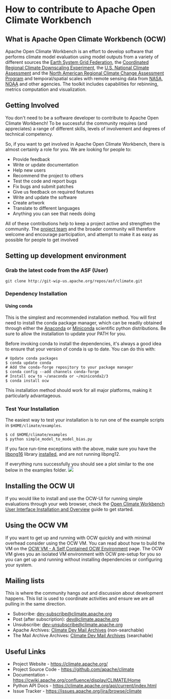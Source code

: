 # How to contribute to Apache Open Climate Workbench

## What is Apache Open Climate Workbench (OCW)

Apache Open Climate Workbench is an effort to develop software that performs climate model evaluation using model outputs from a variety of different sources the [Earth System Grid Federation](http://esgf.llnl.gov/), the [Coordinated Regional Climate Downscaling Experiment](http://www.cordex.org/), the [U.S. National Climate Assessment](http://nca2014.globalchange.gov/) and the [North American Regional Climate Change Assessment Program](http://www.narccap.ucar.edu/) and temporal/spatial scales with remote sensing data from [NASA](http://www.nasa.gov/), [NOAA](http://www.noaa.gov/) and other agencies. The toolkit includes capabilities for rebinning, metrics computation and visualization.

## Getting Involved
You don't need to be a software developer to contribute to Apache Open Climate Workbench! To be successful the community requires (and appreciates) a range of different skills, levels of involvement and degrees of technical competency.

So, if you want to get involved in Apache Open Climate Workbench, there is almost certainly a role for you. We are looking for people to:

* Provide feedback
* Write or update documentation
* Help new users
* Recommend the project to others
* Test the code and report bugs
* Fix bugs and submit patches
* Give us feedback on required features
* Write and update the software
* Create artwork
* Translate to different languages
* Anything you can see that needs doing

All of these contributions help to keep a project active and strengthen the community. The [project team](https://climate.apache.org/community/people.html) and the broader community will therefore welcome and encourage participation, and attempt to make it as easy as possible for people to get involved

## Setting up development environment

### Grab the latest code from the ASF (User)
```
git clone http://git-wip-us.apache.org/repos/asf/climate.git
```
### Dependency Installation
#### Using conda
This is the simplest and recommended installation method. You will first need to install the conda package manager, which can be readily obtained through either the [Anaconda](https://store.continuum.io/cshop/anaconda) or [Miniconda](http://conda.pydata.org/miniconda.html) scientific python distributions. Be sure to allow the installation to update your PATH for you. 

Before invoking conda to install the dependencies, it's always a good idea to ensure that your version of conda is up to date. You can do this with:
```
# Update conda packages
$ conda update conda
# Add the conda-forge repository to your package manager
$ conda config --add channels conda-forge
# Install ocw to ~/anaconda or ~/miniconda2/3
$ conda install ocw
```

This installation method should work for all major platforms, making it particularly advantageous.

### Test Your Installation
The easiest way to test your installation is to run one of the example scripts in `$HOME/climate/examples`.
```
$ cd $HOME/climate/examples
$ python simple_model_to_model_bias.py
```
If you face run-time exceptions with the above, make sure you have the [libpng16](http://sourceforge.net/projects/libpng/files/libpng16/) library [installed](http://geeksww.com/tutorials/libraries/libpng/installation/installing_libpng_on_ubuntu_linux.php), and are not running libpng12.

If everything runs successfully you should see a plot similar to the one below in the examples folder.
![](https://cwiki.apache.org/confluence/download/attachments/40507990/wrf_bias_compared_to_knmi.png?version=1&modificationDate=1427403747000&api=v2)

## Installing the OCW UI
If you would like to install and use the OCW-UI for running simple evaluations through your web browser, check the [Open Climate Workbench User Interface Installation and Overview](https://cwiki.apache.org/confluence/display/CLIMATE/Open+Climate+Workbench+User+Interface+Installation+and+Overview) guide to get started.


## Using the OCW VM
If you want to get up and running with OCW quickly and with minimal overhead consider using the OCW VM. You can read about how to build the VM on the [OCW VM - A Self Contained OCW Environment](https://cwiki.apache.org/confluence/display/CLIMATE/OCW+VM+-+A+Self+Contained+OCW+Environment) page. The OCW VM gives you an isolated VM environment with OCW pre-setup for you so you can get up and running without installing dependencies or configuring your system. 

## Mailing lists
This is where the community hangs out and discussion about development happens. This list is used to coordinate activities and ensure we are all pulling in the same direction.

* Subscribe: dev-subscribe@climate.apache.org
* Post (after subscription): dev@climate.apache.org
* Unsubscribe: dev-unsubscribe@climate.apache.org
* Apache Archives: [Climate Dev Mail Archives](http://mail-archives.apache.org/mod_mbox/incubator-climate-dev/) (non-searchable)
* The Mail Archive Archives: [Climate Dev Mail Archives](http://www.mail-archive.com/dev%40climate.apache.org/) (searchable)

## Useful Links
* Project Website - https://climate.apache.org/
* Project Source Code - https://github.com/apache/climate
* Documentation - https://cwiki.apache.org/confluence/display/CLIMATE/Home
* Python API Docs - https://climate.apache.org/api/current/index.html
* Issue Tracker - https://issues.apache.org/jira/browse/climate